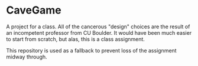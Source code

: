 # CaveGame

A project for a class. All of the cancerous "design" choices are the result of
an incompetent professor from CU Boulder. It would have been much easier to start from scratch, but alas, this is a class assignment.

This repository is used as a fallback to prevent loss of the assignment midway through.
